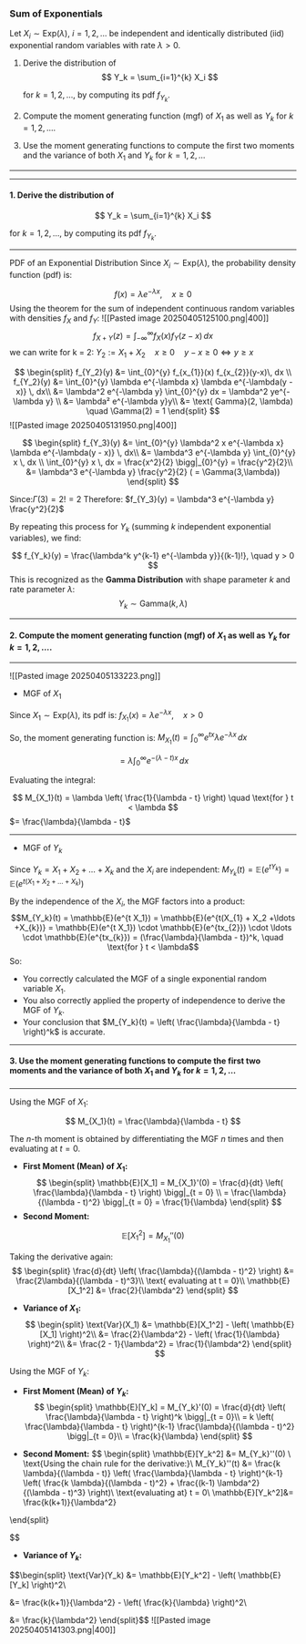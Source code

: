
###  Sum of Exponentials

Let $X_i \sim \text{Exp}(\lambda)$, $i = 1, 2, \ldots$ be independent and identically distributed (iid) exponential random variables with rate $\lambda > 0$.
1. Derive the distribution of 
   $$
   Y_k = \sum_{i=1}^{k} X_i
   $$

   for $k = 1, 2, \ldots$, by computing its pdf $f_{Y_k}$.
2. Compute the moment generating function (mgf) of $X_1$ as well as $Y_k$ for $k = 1, 2, \ldots$.
3. Use the moment generating functions to compute the first two moments and the variance of both $X_1$ and $Y_k$ for $k = 1, 2, \ldots$

---
---
#### 1. Derive the distribution of 

$$
Y_k = \sum_{i=1}^{k} X_i
$$

for $k = 1, 2, \ldots$, by computing its pdf $f_{Y_k}$.

---

PDF of an Exponential Distribution
Since $X_i \sim \text{Exp}(\lambda)$, the probability density function (pdf) is:

$$
f(x) = \lambda e^{-\lambda x}, \quad x \geq 0
$$
Using the theorem for the sum of independent continuous random variables with densities $f_X$ and $f_Y$:
![[Pasted image 20250405125100.png|400]]
$$
f_{X+Y}(z) = \int_{-\infty}^{\infty} f_X(x) f_Y(z - x) \, dx
$$
we can write for k = 2: $Y_{2} := X_{1}+X_{2} \quad x \geq 0 \quad y-x \geq 0 \Leftrightarrow y \geq x$

$$
\begin{split}
f_{Y_2}(y) &= \int_{0}^{y} f_{x_{1}}(x) f_{x_{2}}(y-x)\, dx \\
f_{Y_2}(y) &= \int_{0}^{y} \lambda e^{-\lambda x} \lambda e^{-\lambda(y - x)} \, dx\\
&= \lambda^2 e^{-\lambda y} \int_{0}^{y} dx = \lambda^2 ye^{-\lambda y} \\
&= \lambda² e^{-\lambda y}y\\
&= \text{ Gamma}(2, \lambda) \quad \Gamma(2) = 1
\end{split}
$$
![[Pasted image 20250405131950.png|400]]

$$
\begin{split}
f_{Y_3}(y) &= \int_{0}^{y} \lambda^2 x e^{-\lambda x} \lambda e^{-\lambda(y - x)} \, dx\\
&= \lambda^3 e^{-\lambda y} \int_{0}^{y} x \, dx \\
\int_{0}^{y} x \, dx = \frac{x^2}{2} \bigg|_{0}^{y} = \frac{y^2}{2}\\
 &= \lambda^3 e^{-\lambda y} \frac{y^2}{2} ( = \Gamma(3,\lambda))
\end{split}
$$


Since:$\Gamma(3) = 2! = 2$
Therefore: $f_{Y_3}(y) = \lambda^3 e^{-\lambda y} \frac{y^2}{2}$

By repeating this process for $Y_k$ (summing $k$ independent exponential variables), we find:

$$
f_{Y_k}(y) = \frac{\lambda^k y^{k-1} e^{-\lambda y}}{(k-1)!}, \quad y > 0
$$
This is recognized as the **Gamma Distribution** with shape parameter $k$ and rate parameter $\lambda$:
$$
Y_k \sim \text{Gamma}(k, \lambda)
$$

---

#### 2. Compute the moment generating function (mgf) of $X_1$ as well as $Y_k$ for $k = 1, 2, \ldots$.
---
![[Pasted image 20250405133223.png]]

- MGF of $X_1$

Since $X_1 \sim \text{Exp}(\lambda)$, its pdf is: $f_{X_1}(x) = \lambda e^{-\lambda x}, \quad x > 0$

So, the moment generating function is: $M_{X_1}(t) = \int_{0}^{\infty} e^{tx} \lambda e^{-\lambda x} \, dx$

$$
= \lambda \int_{0}^{\infty} e^{-(\lambda - t)x} \, dx
$$

Evaluating the integral:

$$
M_{X_1}(t) = \lambda \left( \frac{1}{\lambda - t} \right) \quad \text{for } t < \lambda
$$
$= \frac{\lambda}{\lambda - t}$

---

- MGF of $Y_k$

Since $Y_k = X_1 + X_2 + \ldots + X_k$ and the $X_i$ are independent:
$M_{Y_k}(t) = \mathbb{E}(e^{t Y_k}) = \mathbb{E}(e^{t(X_1 + X_2 + \ldots + X_k)})$

By the independence of the $X_i$, the MGF factors into a product:
$$M_{Y_k}(t) = \mathbb{E}(e^{t X_1}) = \mathbb{E}(e^{t(X_{1} + X_2 +\ldots +X_{k})} = \mathbb{E}(e^{t X_1}) \cdot \mathbb{E}(e^{tx_{2}}) \cdot \ldots \cdot \mathbb{E}(e^{tx_{k}}) = (\frac{\lambda}{\lambda - t})^k, \quad \text{for } t < \lambda$$
So:
- You correctly calculated the MGF of a single exponential random variable $X_1$. 
- You also correctly applied the property of independence to derive the MGF of $Y_k$. 
- Your conclusion that $M_{Y_k}(t) = \left( \frac{\lambda}{\lambda - t} \right)^k$ is accurate.

---
#### 3. Use the moment generating functions to compute the first two moments and the variance of both $X_1$ and $Y_k$ for $k = 1, 2, \ldots$
---
Using the MGF of $X_1$:

$$
M_{X_1}(t) = \frac{\lambda}{\lambda - t}
$$

The $n$-th moment is obtained by differentiating the MGF $n$ times and then evaluating at $t = 0$.

- **First Moment (Mean) of $X_{1}$:**
$$
\begin{split}
\mathbb{E}[X_1] = M_{X_1}'(0) = \frac{d}{dt} \left( \frac{\lambda}{\lambda - t} \right) \bigg|_{t = 0} \\
= \frac{\lambda}{(\lambda - t)^2} \bigg|_{t = 0} = \frac{1}{\lambda}
\end{split}
$$
- **Second Moment:**

$$
\mathbb{E}[X_1^2] = M_{X_1}''(0)
$$

Taking the derivative again:
$$
\begin{split}
\frac{d}{dt} \left( \frac{\lambda}{(\lambda - t)^2} \right) &= \frac{2\lambda}{(\lambda - t)^3}\\
\text{ evaluating at t = 0}\\
\mathbb{E}[X_1^2] &= \frac{2}{\lambda^2}
\end{split}
$$

- **Variance of $X_1$:**
$$
\begin{split}
\text{Var}(X_1) &= \mathbb{E}[X_1^2] - \left( \mathbb{E}[X_1] \right)^2\\
&= \frac{2}{\lambda^2} - \left( \frac{1}{\lambda} \right)^2\\
&= \frac{2 - 1}{\lambda^2} = \frac{1}{\lambda^2}
\end{split}
$$



Using the MGF of $Y_k$:
- **First Moment (Mean) of $Y_{k}$:**
$$
\begin{split}
\mathbb{E}[Y_k] = M_{Y_k}'(0) = \frac{d}{dt} \left( \frac{\lambda}{\lambda - t} \right)^k \bigg|_{t = 0}\\
= k \left( \frac{\lambda}{\lambda - t} \right)^{k-1} \frac{\lambda}{(\lambda - t)^2} \bigg|_{t = 0}\\
= \frac{k}{\lambda}
\end{split}
$$

- **Second Moment:**
$$
\begin{split}
\mathbb{E}[Y_k^2] &= M_{Y_k}''(0) \\
\text{Using the chain rule for the derivative:}\\
M_{Y_k}''(t) &= \frac{k \lambda}{(\lambda - t)} \left( \frac{\lambda}{\lambda - t} \right)^{k-1} \left( \frac{k \lambda}{(\lambda - t)^2} + \frac{(k-1) \lambda^2}{(\lambda - t)^3} \right)\\
\text{evaluating at} t = 0\\
\mathbb{E}[Y_k^2]&= \frac{k(k+1)}{\lambda^2}

\end{split}

$$



- **Variance of $Y_k$:**

$$\begin{split}
\text{Var}(Y_k) &= \mathbb{E}[Y_k^2] - \left( \mathbb{E}[Y_k] \right)^2\\

&= \frac{k(k+1)}{\lambda^2} - \left( \frac{k}{\lambda} \right)^2\\

&= \frac{k}{\lambda^2}
\end{split}$$
![[Pasted image 20250405141303.png|400]]